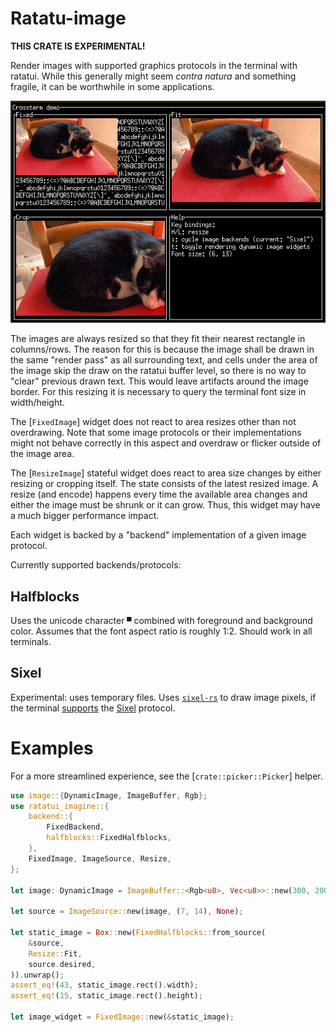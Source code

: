# Ratatu-image

**THIS CRATE IS EXPERIMENTAL!**

Render images with supported graphics protocols in the terminal with ratatui.
While this generally might seem *contra natura* and something fragile, it can be worthwhile in
some applications.

![Screenshot](./assets/screenshot.png)

The images are always resized so that they fit their nearest rectangle in columns/rows.
The reason for this is because the image shall be drawn in the same "render pass" as all
surrounding text, and cells under the area of the image skip the draw on the ratatui buffer
level, so there is no way to "clear" previous drawn text. This would leave artifacts around the
image border.
For this resizing it is necessary to query the terminal font size in width/height.

The [`FixedImage`] widget does not react to area resizes other than not overdrawing. Note that
some image protocols or their implementations might not behave correctly in this aspect and
overdraw or flicker outside of the image area.

The [`ResizeImage`] stateful widget does react to area size changes by either resizing or
cropping itself. The state consists of the latest resized image. A resize (and encode) happens
every time the available area changes and either the image must be shrunk or it can grow. Thus,
this widget may have a much bigger performance impact.

Each widget is backed by a "backend" implementation of a given image protocol.

Currently supported backends/protocols:

## Halfblocks
Uses the unicode character `▀` combined with foreground and background color. Assumes that the
font aspect ratio is roughly 1:2. Should work in all terminals.
## Sixel
Experimental: uses temporary files.
Uses [`sixel-rs`] to draw image pixels, if the terminal [supports] the [Sixel] protocol.

[`sixel-rs`]: https://github.com/orhun/sixel-rs
[supports]: https://arewesixelyet.com
[Sixel]: https://en.wikipedia.org/wiki/Sixel

# Examples

For a more streamlined experience, see the [`crate::picker::Picker`] helper.

```rust
use image::{DynamicImage, ImageBuffer, Rgb};
use ratatui_imagine::{
    backend::{
        FixedBackend,
        halfblocks::FixedHalfblocks,
    },
    FixedImage, ImageSource, Resize,
};

let image: DynamicImage = ImageBuffer::<Rgb<u8>, Vec<u8>>::new(300, 200).into();

let source = ImageSource::new(image, (7, 14), None);

let static_image = Box::new(FixedHalfblocks::from_source(
    &source,
    Resize::Fit,
    source.desired,
)).unwrap();
assert_eq!(43, static_image.rect().width);
assert_eq!(15, static_image.rect().height);

let image_widget = FixedImage::new(&static_image);
```

